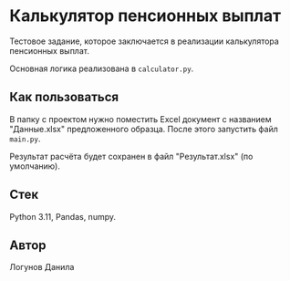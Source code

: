 # Калькулятор пенсионных выплат
Тестовое задание, которое заключается в реализации калькулятора пенсионных выплат.

Основная логика реализована в `calculator.py`.

## Как пользоваться
В папку с проектом нужно поместить Excel документ с названием "Данные.xlsx"
предложенного образца.
После этого запустить файл `main.py`. 

Результат расчёта будет сохранен в файл "Результат.xlsx" (по умолчанию).

## Стек
Python 3.11, Pandas, numpy.

## Автор
Логунов Данила
